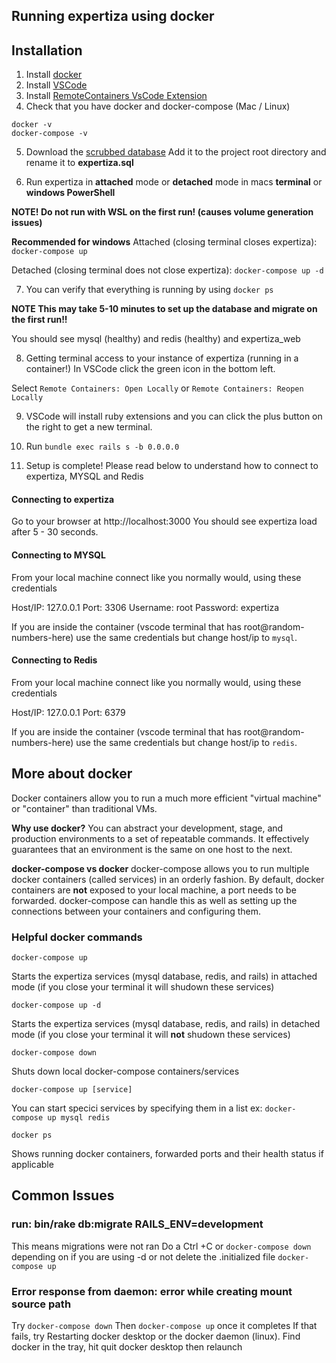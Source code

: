 ## Running expertiza using docker

## Installation

1) Install [docker](https://www.docker.com/get-started) 
2) Install [VSCode](https://code.visualstudio.com/download)
3) Install [RemoteContainers VsCode Extension](https://marketplace.visualstudio.com/items?itemName=ms-vscode-remote.vscode-remote-extensionpack)
4) Check that you have docker and docker-compose
(Mac / Linux)
```
docker -v 
docker-compose -v
```


5) Download the [scrubbed database](https://drive.google.com/u/0/uc?id=1CwM7H0GMeU5rEfCIZyoXeUvzrS1M2i64&export=download)
Add it to the project root directory and rename it to **expertiza.sql**


6) Run expertiza in **attached** mode or **detached** mode in macs **terminal** or **windows PowerShell**

**NOTE!  Do not run with WSL on the first run! (causes volume generation issues)**

**Recommended for windows** Attached (closing terminal closes expertiza):
`docker-compose up`

Detached (closing terminal does not close expertiza):
`docker-compose up -d`

7) You can verify that everything is running by using `docker ps`

**NOTE This may take 5-10 minutes to set up the database and migrate on the first run!!**

You should see mysql (healthy)
and redis (healthy)
and expertiza_web

8) Getting terminal access to your instance of expertiza (running in a container!)
In VSCode click the green icon in the bottom left.

Select 
`Remote Containers: Open Locally` 
or 
`Remote Containers: Reopen Locally`

9) VSCode will install ruby extensions and you can click the plus button on the right to get a new
terminal.

10) Run `bundle exec rails s -b 0.0.0.0`

11) Setup is complete! Please read below to understand how to connect to expertiza, MYSQL and Redis

#### Connecting to expertiza

Go to your browser at http://localhost:3000
You should see expertiza load after 5 - 30 seconds.


#### Connecting to MYSQL
From your local machine connect like you normally would, using these credentials

Host/IP: 127.0.0.1
Port: 3306
Username: root
Password: expertiza

If you are inside the container (vscode terminal that has root@random-numbers-here) use the same credentials but change host/ip to `mysql`.

#### Connecting to Redis
From your local machine connect like you normally would, using these credentials

Host/IP: 127.0.0.1
Port: 6379

If you are inside the container (vscode terminal that has root@random-numbers-here) use the same credentials but change host/ip to `redis`.


## More about docker

Docker containers allow you to run a much more efficient "virtual machine" or "container" than traditional VMs.

**Why use docker?** You can abstract your development, stage, and production environments to a set of repeatable commands. It effectively guarantees that an environment is the same on one host to the next.

**docker-compose vs docker** docker-compose allows you to run multiple docker containers (called services) in an orderly fashion. By default, docker containers are **not** exposed to your local machine, a port needs to be forwarded. docker-compose can handle this as well as setting up the connections between your containers and configuring them.

### Helpful docker commands

`docker-compose up`

Starts the expertiza services (mysql database, redis, and rails) in attached mode (if you close your terminal it will shudown these services)


`docker-compose up -d `

Starts the expertiza services (mysql database, redis, and rails) in detached mode (if you close your terminal it will **not** shudown these services)


`docker-compose down`

Shuts down local docker-compose containers/services


`docker-compose up [service]`

You can start specici services by specifying them in a list ex: `docker-compose up mysql redis`


`docker ps`

Shows running docker containers, forwarded ports and their health status if applicable



## Common Issues

### run: bin/rake db:migrate RAILS_ENV=development

This means migrations were not ran
Do a Ctrl +C or `docker-compose down` depending on if you are using -d or not
delete the .initialized file
`docker-compose up`

### Error response from daemon: error while creating mount source path
Try `docker-compose down`
Then `docker-compose up` once it completes
If that fails, try 
Restarting docker desktop or the docker daemon (linux). Find docker in the tray, hit quit docker desktop then relaunch